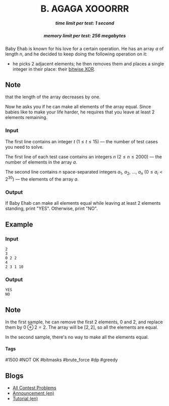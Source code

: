 <h1 style='text-align: center;'> B. AGAGA XOOORRR</h1>

<h5 style='text-align: center;'>time limit per test: 1 second</h5>
<h5 style='text-align: center;'>memory limit per test: 256 megabytes</h5>

Baby Ehab is known for his love for a certain operation. He has an array $a$ of length $n$, and he decided to keep doing the following operation on it: 

* he picks $2$ adjacent elements; he then removes them and places a single integer in their place: their [bitwise XOR](https://en.wikipedia.org/wiki/Bitwise_operation#XOR). 
## Note

 that the length of the array decreases by one.

Now he asks you if he can make all elements of the array equal. Since babies like to make your life harder, he requires that you leave at least $2$ elements remaining.

### Input

The first line contains an integer $t$ ($1 \le t \le 15$) — the number of test cases you need to solve.

The first line of each test case contains an integers $n$ ($2 \le n \le 2000$) — the number of elements in the array $a$.

The second line contains $n$ space-separated integers $a_1$, $a_2$, $\ldots$, $a_{n}$ ($0 \le a_i < 2^{30}$) — the elements of the array $a$.

### Output

If Baby Ehab can make all elements equal while leaving at least $2$ elements standing, print "YES". Otherwise, print "NO".

## Example

### Input


```text
2
3
0 2 2
4
2 3 1 10
```
### Output


```text
YES
NO
```
## Note

In the first sample, he can remove the first $2$ elements, $0$ and $2$, and replace them by $0 \oplus 2=2$. The array will be $[2,2]$, so all the elements are equal.

In the second sample, there's no way to make all the elements equal.



#### Tags 

#1500 #NOT OK #bitmasks #brute_force #dp #greedy 

## Blogs
- [All Contest Problems](../Codeforces_Round_717_(Div._2).md)
- [Announcement (en)](../blogs/Announcement_(en).md)
- [Tutorial (en)](../blogs/Tutorial_(en).md)
